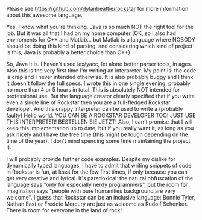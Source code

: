 Please see https://github.com/dylanbeattie/rockstar for more information about this awesome language.

Yes, I know what you're thinking. Java is so much NOT the right tool for the job. But it was all that I had on my home computer (OK, so I also had enviroments for C++ and Matlab... but Matlab is a language where NOBODY should be doing this kind of parsing, and considering which kind of project is this, Java is probably a better choice than C++).

So, Java it is. I haven't used lex/yacc, let alone better parser tools, in ages. Also this is the very first time I'm writing an interpreter. My point is: the code is crap and I never intended otherwise. It is also probably buggy and I think it doesn't follow the full specs. I wrote this in one single evening, probably no more than 4 or 5 hours in total. This is absolutely NOT intended for professional use. But the language creator clearly specified that if you write even a single line of Rockstar then you are a full-fledged Rockstar developer. And this crappy interpreter can be used to write a (probably faulty) Hello world. YOU CAN BE A ROCKSTAR DEVELOPER TOO! JUST USE THIS INTERPRETER! BESTELLEN SIE JETZT! Also, I can't promise that I will keep this implementation up to date, but if you really want it, as long as you ask nicely and I have the free time (this might be tough depending on the time of the year), I don't mind spending some time maintaining the project :).

I will probably provide further code examples. Despite my dislike for dynamically typed languages, I have to admit that writing snippets of code in Rockstar is fun, at least for the few first times, if only because you can get very creative and lyrical. It's paradoxical: the natural obfuscation of the language says "only for especially nerdy programmers", but the room for imagination says "people with pure humanities background are very welcome". I guess that Rockstar can be an inclusive language: Bonnie Tyler, Nathan East or Freddie Mercury are just as welcome as Rudolf Schenker. There is room for everyone in the land of rock!